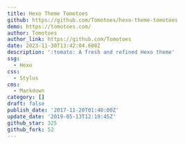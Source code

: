 ```yaml
---
title: Hexo Theme Tomotoes
github: https://github.com/Tomotoes/hexo-theme-tomotoes
demo: https://tomotoes.com/
author: Tomotoes
author_link: https://github.com/Tomotoes
date: 2023-11-30T13:42:04.608Z
description: ':tomato: A fresh and refined Hexo theme'
ssg:
  - Hexo
css:
  - Stylus
cms:
  - Markdown
category: []
draft: false
publish_date: '2017-11-20T01:40:00Z'
update_date: '2019-05-13T12:19:45Z'
github_star: 325
github_fork: 52
---
```

